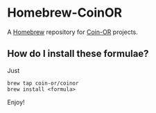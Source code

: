 # Homebrew-CoinOR

A [Homebrew](http://brew.sh) repository for [Coin-OR](http://www.coin-or.org) projects.

## How do I install these formulae?

Just

    brew tap coin-or/coinor
    brew install <formula>

Enjoy!
